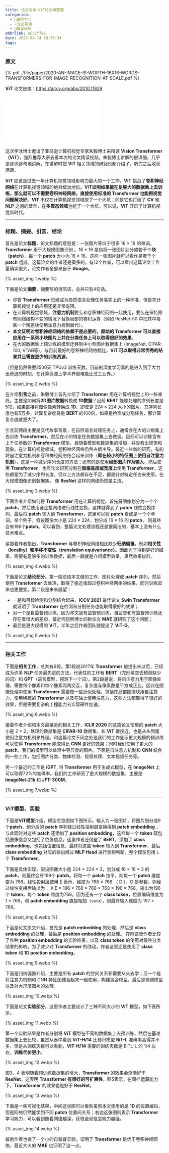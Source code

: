 ```yaml
---
title: 论文阅读-ViT论文再整理
categories:
  - 🌙进阶学习
  - ⭐论文带读
  - 💫精读经典
abbrlink: a5c1ffe6
date: 2022-04-14 18:33:34
tags:
---
```


### 原文

{% pdf ./file/paper/2020-AN-IMAGE-IS-WORTH-16X16-WORDS-TRANSFORMERS-FOR-IMAGE-RECOGNITION-AT-SCALE.pdf %}

**ViT** 论文链接：<https://arxiv.org/abs/2010.11929>

<!--more-->

<iframe src="//player.bilibili.com/player.html?aid=892100567&bvid=BV15P4y137jb&cid=451711833&page=1" scrolling="no" border="0" frameborder="no" framespacing="0" allowfullscreen="true"> </iframe>

这次李沐博士邀请了亚马逊计算机视觉专家朱毅博士来精读 **Vision Transformer（ViT）**，强烈推荐大家去看本次的论文精读视频。朱毅博士讲解的很详细，几乎是逐词逐句地讲解，在讲解时把 **ViT** 相关领域的研究也都介绍了，听完之后收获满满。

**ViT** 应该是过去一年计算机视觉领域影响力最大的一个工作。**ViT** 挑战了**卷积神经网络**在计算机视觉领域的绝对统治地位。**ViT证明如果能在足够大的数据集上去训练，那么就可以不需要卷积神经网络，直接使用标准的 Transformer 也能把视觉问题解决好**。**ViT** 不仅在计算机视觉领域挖了一个大坑；同是它也打破了 **CV** 和 **NLP** 之间的壁垒，在**多模态领域**也挖了一个大坑。可以说，**ViT** 开启了计算机视觉新时代。

***

### 标题、摘要、引言、结论

首先是论文**标题**，论文标题的意思是：一张图片等价于很多 16 × 16 的单词，**Transformer** 用于大规模图像识别 。16 × 16 是指将一张图片划分成若干个**块（patch）**，每一个 **patch** 大小为 16 × 16。这样一张图片就可以看作是若干个 **patch** 组成。这篇论文的作者还是蛮多的，有12个作者，可以看出这篇论文工作量确实很大，论文作者全部来自于 **Google**。

{% asset_img 1.webp %}

下面是论文**摘要**，摘要写的很简洁，总共只有4句话。
- 尽管 **Transformer** 已经成为自然语言处理任务事实上的一种标准，但是在计算机视觉上的应用还是非常有限。
- 在计算机视觉领域，**注意力机制**要么和卷积神经网络一起使用，要么在保持原有网络结构不变的情况下替换局部的卷积运算（例如 ResNet-50 中把其中每某一个残差块使用注意力机制替代）。
- **本文证明对卷积神经网络的依赖不是必要的，原始的 Transformer 可以直接应用在一系列小块图片上并在分类任务上可以取得很好的效果**。
- 在大的数据集上预训练的模型迁移到中小型图片数据集上 (ImageNet, CIFAR-100, VTAB等)，与目前最好的卷积神经网络相比，**ViT 可以取得非常优秀的结果并且需要更少的训练资源**。

（但是仍然需要2500天 TPUv3 训练天数，目前的深度学习真的是进入到了大力出奇迹的时刻，在计算资源上学术界很难能比过工业界。）

{% asset_img 2.webp %}

在介绍**引言**之前，朱毅博士首先介绍了 **Transformer** 用在计算机视觉上的一些难处。主要是如何将**2D图片数据**转换成 **1D数据**？目前 **BERT** 能够处理的序列长度是512，如果直接将图像像素转换成 **1D**。即使是 224 × 224 大小的图片，其序列长度也有5万多，计算复杂度将是 **BERT** 的100倍，如果是检测或分割任务，那计算复杂度就更大了。

引言前两段主要是交代故事背景，在自然语言处理任务上，通常会在大的训练集上去训练 **Transformer**，然后在小的特定任务数据集上去微调。目前可以训练含有上千亿参数的 **Transformer** 模型，且随着模型和数据集的增加，并没有出现饱和现象。在计算机视觉领域，卷积神经网络仍然占据主导。最近一些新的研究，有的将自注意力机制和卷积神经网络结合起来训练（**即在较小的特征图上使用自注意力机制**），这是一种减少序列长度的方法；还有的是使用**局部图片作为输入**，然后使用 **Transformer**，也有论文研究分别在**图像高度或宽度上**使用 **Transformer**，这些都是为了减少序列长度。但以上方法都存在不足，都是针对特定任务来使用，在大规模图像识别数据集， 像 **ResNet** 这样的网络仍然是主流。

{% asset_img 3.webp %}

下面作者介绍如何将 **Transformer** 用在计算机视觉。首先将图像划分为一个个 **patch**，然后使用全连接网络进行线性变换，这样就得到了 **patch** 线性变换序列，最后将 **patch** 输入到 **Transformer**，这里可以将 **patch** 看成是一个个单词。举个例子，假设图像大小是 224 × 224，划分成 16 × 16 的 **patch**， 则最终会有196个**patch**。可以看到，整篇论文处理流程还是很简洁的，基本上没有什么技术难点。

紧接着作者指出，**Transformer** 与卷积神经网络相比缺少**归纳偏置**，例如**相关性（locality）**和**平移不变性（translation equivariance）**。因此为了得到更好的结果，需要有足够多的训练数据，最后一段就是介绍模型效果，果然效果拔群。

{% asset_img 4.webp %}

下面是论文**结论部分**。第一段总结本文做的工作，图片处理成 **patch** 序列，然后使用 **Transformer** 去处理，取得了接近或超过卷积神经网络的结果，同时训练起来也更便宜。第二段是未来展望：

- 一是和目标检测和分割结合起来，**ICCV 2021** 最佳论文 **Swin Transformer** 就证明了 **Transformer** 在检测和分割任务也能取得很好的效果；
- 另一个是自监督预训练，因为本文是有监督预训练，自监督和有监督预训练还存在着很大的差距，最近何恺明博士的新论文 **MAE** 就研究了这个问题；
- 最后是更大规模的 **ViT**，半年之后作者团队就提出了 **ViT-G**。

{% asset_img 5.webp %}

***

### 相关工作

下面是**相关工作**，总共有6段。第1段说2017年 **Transformer** 被提出来以后，已经成为许多 **NLP** 任务最先进的方法，代表性的工作有 **BERT**（完形填空去预测缺少的词）和 **GPT**（语言模型，预测下一个词）。第2段是说，将自注意力用于图像处理，需要每个像素和每个像素两两交互，复杂度与像素数量平方成正比。因此在图像处理中使用 **Transformer** 需要做一些近似处理，包括在局部图像块用自注意力、使用稀疏的 **Transformer** 以及在轴上使用注意力，这些方法都取得了很好的效果，但是需要复杂的工程能力去实现硬件加速。

{% asset_img 6.webp %}

接着作者介绍和本文最接近的相关工作，**ICLR 2020** 的这篇论文使用的 **patch** 大小是 2 × 2，处理的数据集是 **CIFAR-10** 数据集，和 **ViT** 很接近，也是从头到尾使用注意力机制来处理。和这篇论文不同之处是我们的工作显示更大规模的预训练可以使得 **Transformer** 能取得比 **CNN** 更好的效果；同时我们使用了更大的 **patch**，我们的模型可以处理中等尺度的图片。下面是自注意力机制和 **CNN** 结合的一些工作，包括图片分类、物体检测、视频处理、文本视频任务等。

另一个最近的工作是 **iGPT**, 将 **Transformer** 用于生成式模型，在 **ImageNet** 上可以取得72%的准确率。我们的工作研究了更大规模的数据集，主要是 **ImageNet-21k** 和 **JFT-300M**。

{% asset_img 7.webp %}

***

### ViT模型、实验

下面是**ViT模型**介绍，模型总览图如下图所示。输入为一张图片，将图片划分成9个**patch**，划分后的 **patch** 序列经过线性投射层变换得到 **patch embedding** ，与此同时对这些 **patch** 还添加了 **position embedding**，这样每一个 **token** 既包括图像信息又包括了位置信息。这里作者还借鉴了 **BERT**，添加了 **class embedding**，也包括位置信息，最终将这些 **token** 输入到 **Transformer**，最后 **class embedding** 对应的输出经过 **MLP Head** 进行类别判断，整个模型包括 L 个 **Transformer**。

下面是具体实现，假设图像大小是 224 × 224 × 3，划分成 16 × 16 × 3 的 **patch**，则最终会有196个 **patch**。将每一个 **patch** 拉平，则每一个 **patch** 维度变为 768。线性投射层使用 E 表示，维度为 768 × 768 （ D ），D 是参数。则经过线性变换后输出为： X E = 196 × 768 × 768 × 768 = 196 × 768，输出为196个 **token**，每个 **token** 维度为768。因为还有一个 **class token**，位置编码维度为 1 × 768，和 **patch embedding** 直接相加（sum），则最终输入维度为 197 × 768。

{% asset_img 8.webp %}

下面是论文原文介绍，首先是 **patch embedding** 的处理，然后是 **class embedding** 的处理，最后是 **position embedding** 的处理。 在附录里作者比较了各种 **position embedding** 的实验结果，以及 **class token** 的使用对最终分类结果的影响。为了减少对 **Transformer** 的改动，作者这里还是使用了 **class token** 和 **1D position embedding**。

{% asset_img 9.webp %}

下面是归纳偏置介绍，主要是所有 **patch** 的空间关系都需要从头去学；另一个是将注意力机制和 CNN 特征图结合起来一起使用，构建混合模型，最后是微调模型以及对大尺度图片的处理。

{% asset_img 10.webp %}

下面是论文**实验部分**。这里作者主要设计了三种不同大小的 **ViT** 模型，如下表所示。

{% asset_img 11.webp %}

第一个实验结果是作者分别将 **ViT** 模型在不同的数据集上去预训练，然后在基准数据集上去比较，虽然从表中看到 **ViT-H/14** 比卷积模型 **BiT-L** 准确率高得并不多，但是从训练天数可以看到，**ViT-H/14** 需要的训练天数是 BiTL-L 的 1/4 左右，**训练代价更小**。

{% asset_img 12.webp %}

图3、4 表明随着预训练数据集的增大，**Transformer** 的效果会渐渐好于 **ResNet**，这表明 **Transformer 有很好的可扩展性**。图5表示，在同样运算能力下，**Transformer** 的效果也是好于 **ResNet**。

{% asset_img 13.webp %}

下面是一些可视化结果，中间这张图可以看到虽然本文使用的是 **1D** 的位置编码，但是网络仍然能学到不同 **patch** 位置间关系；右边这张图则表示 **Transformer** 学习能力，可以看到随着网络越深，获取全局信息能力越强。

{% asset_img 14.webp %}

最后作者也做了一个小的自监督实验，证明了 **Transformer** 是优于卷积神经网络，最近大火的 **MAE** 也证明了这一点。
